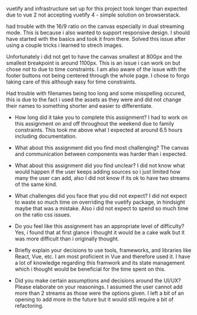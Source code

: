 vuetify and infrastructure set up for this project took longer than expected due to vue 2 not accepting vuetify 4 - simple solution on browserstack.

had trouble with the 16/9 ratio on the canvas especially in dual streaming mode. This is because i also wanted to support responsive design. I should have started with the basics and took it from there. Solved this issue after using a couple tricks i learned to strech images.

Unfortunately i did not get to have the canvas smallest at 800px and the smallest breakpoint is around 1100px. This is an issue i can work on but chose not to due to time constraints. I am also aware of the issue with the footer buttons not being centered through the whole page. I chose to forgo taking care of this although easy for time constraints.

Had trouble with filenames being too long and some misspelling occured, this is due to the fact i used the assets as they were and did not change their names to something shorter and easier to differentiate. 


- How long did it take you to complete this assignment?
I had to work on this assignment on and off throughout the weekend due to family constraints. This took me above what I expected at around 6.5 hours including documentation.


- What about this assignment did you find most challenging?
The canvas and communication between components was harder than i expected.

- What about this assignment did you find unclear?
I did not know what would happen if the user keeps adding sources so i just limited how many the user can add, also I did not know if its ok to have two streams of the same kind.

- What challenges did you face that you did not expect?
I did not expect to waste so much time on overriding the vuetify package, in hindsight maybe that was a mistake. 
Also i did not expect to spend so much time on the ratio css issues.

- Do you feel like this assignment has an appropriate level of difficulty?
Yes, i found that at first glance i thought it would be a cake walk but it was more difficult than i originally thought.

- Briefly explain your decisions to use tools, frameworks, and libraries like React, Vue, etc.
I am most proficient in Vue and therefore used it. I have a lot of knowledge regarding this framwork and its state management which i thought would be beneficial for the time spent on this.


- Did you make certain assumptions and decisions around the UI/UX? Please elaborate on your reasonings.
I assumed the user cannot add more than 2 streams as those were the options given. I left a bit of an opening to add more in the future but it would still require a bit of refactoring.


